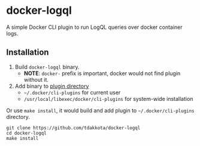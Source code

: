 # docker-logql

A simple Docker CLI plugin to run LogQL queries over docker container logs.

## Installation

1. Build `docker-logql` binary.
   - **NOTE**: `docker-` prefix is important, docker would not find plugin without it.
2. Add binary to [plugin directory](https://github.com/docker/cli/blob/34797d167891c11d2e10c1339b072166b77a3378/cli-plugins/manager/manager_unix.go#L5-L8)
   - `~/.docker/cli-plugins` for current user
   - `/usr/local/libexec/docker/cli-plugins` for system-wide installation

Or use `make install`, it would build and add plugin to `~/.docker/cli-plugins` directory.

```console
git clone https://github.com/tdakkota/docker-logql
cd docker-logql
make install
```
